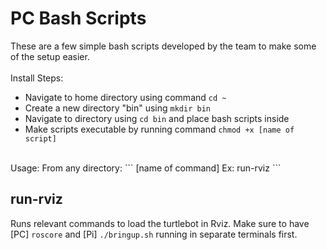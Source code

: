 # PC Bash Scripts
These are a few simple bash scripts developed by the team to make some of the setup easier.  
<br>
Install Steps:  
- Navigate to home directory using command `cd ~`  
- Create a new directory "bin" using `mkdir bin`  
- Navigate to directory using `cd bin` and place bash scripts inside  
- Make scripts executable by running command `chmod +x [name of script]`  
<br>
Usage:  
From any directory:  
```
[name of command]
Ex:
run-rviz
```

## run-rviz
Runs relevant commands to load the turtlebot in Rviz. Make sure to have [PC] `roscore` and [Pi] `./bringup.sh` running in separate terminals first.
